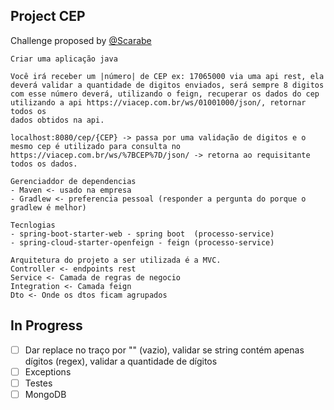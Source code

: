 ## Project CEP

Challenge proposed by [@Scarabe](https://github.com/Scarabe)

    Criar uma aplicação java

    Você irá receber um |número| de CEP ex: 17065000 via uma api rest, ela deverá validar a quantidade de digitos enviados, será sempre 8 digitos
    com esse número deverá, utilizando o feign, recuperar os dados do cep utilizando a api https://viacep.com.br/ws/01001000/json/, retornar todos os
    dados obtidos na api.
    
    localhost:8080/cep/{CEP} -> passa por uma validação de digitos e o mesmo cep é utilizado para consulta no https://viacep.com.br/ws/%7BCEP%7D/json/ -> retorna ao requisitante todos os dados.
        
    Gerenciaddor de dependencias
    - Maven <- usado na empresa
    - Gradlew <- preferencia pessoal (responder a pergunta do porque o gradlew é melhor)

    Tecnlogias
    - spring-boot-starter-web - spring boot  (processo-service)
    - spring-cloud-starter-openfeign - feign (processo-service)

    Arquitetura do projeto a ser utilizada é a MVC.
    Controller <- endpoints rest
    Service <- Camada de regras de negocio
    Integration <- Camada feign
    Dto <- Onde os dtos ficam agrupados

## In Progress

- [ ] Dar replace no traço por "" (vazio), validar se string contém apenas dígitos (regex), validar a quantidade de dígitos
- [ ] Exceptions
- [ ] Testes
- [ ] MongoDB